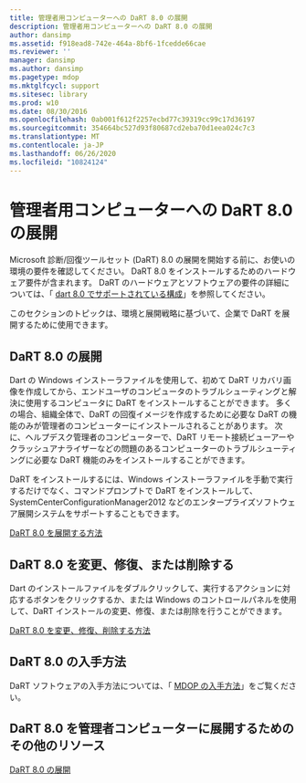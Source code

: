 ```yaml
---
title: 管理者用コンピューターへの DaRT 8.0 の展開
description: 管理者用コンピューターへの DaRT 8.0 の展開
author: dansimp
ms.assetid: f918ead8-742e-464a-8bf6-1fcedde66cae
ms.reviewer: ''
manager: dansimp
ms.author: dansimp
ms.pagetype: mdop
ms.mktglfcycl: support
ms.sitesec: library
ms.prod: w10
ms.date: 08/30/2016
ms.openlocfilehash: 0ab001f612f2257ecbd77c39319cc99c17d36197
ms.sourcegitcommit: 354664bc527d93f80687cd2eba70d1eea024c7c3
ms.translationtype: MT
ms.contentlocale: ja-JP
ms.lasthandoff: 06/26/2020
ms.locfileid: "10824124"
---
```

# 管理者用コンピューターへの DaRT 8.0 の展開


Microsoft 診断/回復ツールセット (DaRT) 8.0 の展開を開始する前に、お使いの環境の要件を確認してください。 DaRT 8.0 をインストールするためのハードウェア要件が含まれます。 DaRT のハードウェアとソフトウェアの要件の詳細については、「 [dart 8.0 でサポートされている構成](dart-80-supported-configurations-dart-8.md)」を参照してください。

このセクションのトピックは、環境と展開戦略に基づいて、企業で DaRT を展開するために使用できます。

## DaRT 8.0 の展開


Dart の Windows インストーラファイルを使用して、初めて DaRT リカバリ画像を作成してから、エンドユーザのコンピュータのトラブルシューティングと解決に使用するコンピュータに DaRT をインストールすることができます。 多くの場合、組織全体で、DaRT の回復イメージを作成するために必要な DaRT の機能のみが管理者のコンピューターにインストールされることがあります。 次に、ヘルプデスク管理者のコンピューターで、DaRT リモート接続ビューアーやクラッシュアナライザーなどの問題のあるコンピューターのトラブルシューティングに必要な DaRT 機能のみをインストールすることができます。

DaRT をインストールするには、Windows インストーラファイルを手動で実行するだけでなく、コマンドプロンプトで DaRT をインストールして、SystemCenterConfigurationManager2012 などのエンタープライズソフトウェア展開システムをサポートすることもできます。

[DaRT 8.0 を展開する方法](how-to-deploy-dart-80-dart-8.md)

## DaRT 8.0 を変更、修復、または削除する


Dart のインストールファイルをダブルクリックして、実行するアクションに対応するボタンをクリックするか、または Windows のコントロールパネルを使用して、DaRT インストールの変更、修復、または削除を行うことができます。

[DaRT 8.0 を変更、修復、削除する方法](how-to-change-repair-or-remove-dart-80-dart-8.md)

## DaRT 8.0 の入手方法


DaRT ソフトウェアの入手方法については、「 [MDOP の入手方法](https://go.microsoft.com/fwlink/?LinkId=322049)」をご覧ください。

## DaRT 8.0 を管理者コンピューターに展開するためのその他のリソース


[DaRT 8.0 の展開](deploying-dart-80-dart-8.md)

 

 





